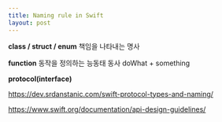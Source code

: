 ```yaml
---
title: Naming rule in Swift
layout: post
---
```


**class / struct / enum**
책임을 나타내는 명사

**function**
동작을 정의하는 능동태 동사
doWhat + something

**protocol(interface)**



https://dev.srdanstanic.com/swift-protocol-types-and-naming/

https://www.swift.org/documentation/api-design-guidelines/
